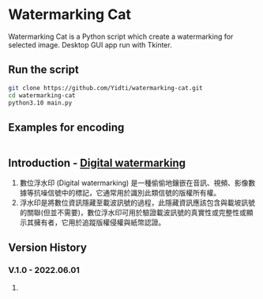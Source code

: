 # Watermarking Cat
Watermarking Cat is a Python script which create a watermarking for selected image.
Desktop GUI app run with Tkinter.
## Run the script
```sh
git clone https://github.com/Yidti/watermarking-cat.git
cd watermarking-cat
python3.10 main.py
```

## Examples for encoding
```console

```





## Introduction - [Digital watermarking](https://en.wikipedia.org/wiki/Digital_watermarking) 
1. 數位浮水印 (Digital watermarking) 是一種偷偷地鑲嵌在音訊、視頻、影像數據等抗噪信號中的標記，它通常用於識別此類信號的版權所有權。 
2. 浮水印是將數位資訊隱藏至載波訊號的過程，此隱藏資訊應該包含與載坡訊號的關聯(但並不需要)，數位浮水印可用於驗證載波訊號的真實性或完整性或顯示其擁有者，它用於追蹤版權侵權與紙幣認證。

## Version History
### V.1.0 - 2022.06.01
  1. 